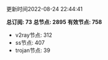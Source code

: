 更新时间2022-08-24 22:44:41

**总订阅: 73**
**总节点: 2895**
**有效节点: 758**
- v2ray节点: 312
- ss节点: 407
- trojan节点: 39
